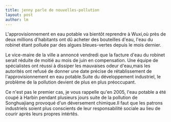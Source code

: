 ```yaml
---
title: jenny parle de nouvelles-pollution 
layout: post
author: lm
---
```

<p>L&#39;approvisionnement en eau potable va bientôt reprendre à Wuxi,où près de deux millions d&#39;habitants ont dû acheter des bouteilles d&#39;eau, l&#39;eau du robinet étant polluée par des algues bleues-vertes depuis le mois dernier. </p>
<p>Le vice-maire de la ville a annoncé vendredi que la facture d&#39;eau du robinet serait réduite de moitié au mois de juin en compensation. Une équipe de spécialistes ont réussi à dissiper les mauvaises odeur d&#39;eau,mais les autorités ont refusé de donner une date précise de rétablissement de l&#39;approvisionnement en eau potable.Suite du développement industriel, le problème de la pollution devient de plus en plus préoccupant. </p>
<p>Ce n&#39;est pas le premier cas, je vous rappelle qu&#39;en 2005, l&#39;eau potable a été coupé à Harbin pendant plusieurs jours suite de la pollution de Songhuajiang provoqué d&#39;un déversement chimique.Il faut que les patrons industriels soient plus conscients de leur responsabilité sociale au lieu de courir après leurs propres intértês.</p>
